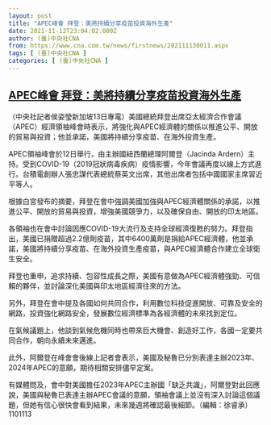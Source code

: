 ```yaml
---
layout: post
title: "APEC峰會 拜登：美將持續分享疫苗投資海外生產"
date: 2021-11-12T23:04:02.000Z
author: (臺)中央社CNA
from: https://www.cna.com.tw/news/firstnews/202111130011.aspx
tags: [ (臺)中央社CNA ]
categories: [ (臺)中央社CNA ]
---
```

<!--1636758242000-->
[APEC峰會 拜登：美將持續分享疫苗投資海外生產](https://www.cna.com.tw/news/firstnews/202111130011.aspx)
------

<div>
<div></div><div><p>（中央社記者侯姿瑩新加坡13日專電）美國總統拜登出席亞太經濟合作會議（APEC）經濟領袖峰會時表示，將強化與APEC經濟體的關係以推進公平、開放的貿易與投資；他並承諾，美國將持續分享疫苗、在海外投資生產。</p><p>APEC領袖峰會於12日舉行，由主辦國紐西蘭總理阿爾登（Jacinda Ardern）主持。受到COVID-19（2019冠狀病毒疾病）疫情影響，今年會議再度以線上方式進行。台積電創辦人張忠謀代表總統蔡英文出席，其他出席者包括中國國家主席習近平等人。</p><p>根據白宮發布的摘要，拜登在會中強調美國加強與APEC經濟體關係的承諾，以推進公平、開放的貿易與投資，增強美國競爭力，以及確保自由、開放的印太地區。</p><p>各領袖也在會中討論因應COVID-19大流行及支持全球經濟復甦的努力。拜登指出，美國已捐贈超過2.2億劑疫苗，其中6400萬劑是捐給APEC經濟體，他並承諾，美國將持續分享疫苗、在海外投資生產疫苗，與APEC經濟體合作建立全球衛生安全。</p><p>拜登也重申，追求持續、包容性成長之際，美國有意做為APEC經濟體強勁、可信賴的夥伴，並討論深化美國與印太地區經濟往來的方法。</p><p>另外，拜登在會中提及各國如何共同合作，利用數位科技促進開放、可靠及安全的網路，投資強化網路安全，發展數位經濟標準為各經濟體的未來找到定位。</p><p>在氣候議題上，他談到氣候危機同時也帶來巨大機會、創造好工作，各國一定要共同合作，朝向永續未來邁進。</p><p>此外，阿爾登在峰會會後線上記者會表示，美國及秘魯已分別表達主辦2023年、2024年APEC的意願，期待相關安排儘早定案。</p><p>有媒體問及，會中對美國擔任2023年APEC主辦國「缺乏共識」，阿爾登對此回應說，美國與秘魯已表達主辦APEC會議的意願，領袖會議上並沒有深入討論這個議題，但她有信心很快會看到結果，未來幾週將確認最後細節。（編輯：徐睿承）1101113</p></div>
</div>
